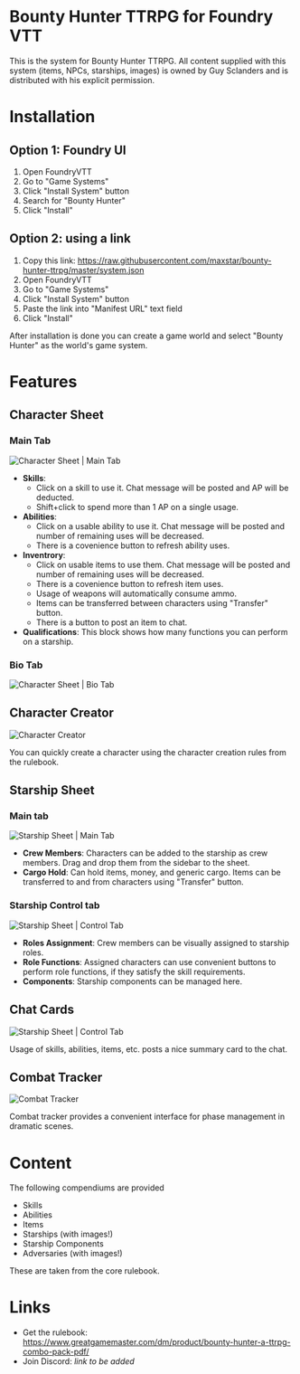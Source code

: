 # Bounty Hunter TTRPG for Foundry VTT
This is the system for Bounty Hunter TTRPG. All content supplied with this system (items, NPCs, starships, images) is owned by Guy Sclanders and is distributed with his explicit permission.

# Installation
## Option 1: Foundry UI
1. Open FoundryVTT
1. Go to "Game Systems"
1. Click "Install System" button
1. Search for "Bounty Hunter"
1. Click "Install"
## Option 2: using a link
1. Copy this link: https://raw.githubusercontent.com/maxstar/bounty-hunter-ttrpg/master/system.json
1. Open FoundryVTT
1. Go to "Game Systems"
1. Click "Install System" button
1. Paste the link into "Manifest URL" text field
1. Click "Install"

After installation is done you can create a game world and select "Bounty Hunter" as the world's game system.

# Features
## Character Sheet
### Main Tab
![Character Sheet | Main Tab](https://github.com/maxstar/bounty-hunter-ttrpg/raw/master/asset/img/readme/char-sheet.png)

* **Skills**: 
  * Click on a skill to use it. Chat message will be posted and AP will be deducted. 
  * Shift+click to spend more than 1 AP on a single usage.
* **Abilities**: 
  * Click on a usable ability to use it. Chat message will be posted and number of remaining uses will be decreased. 
  * There is a covenience button to refresh ability uses.
* **Inventrory**: 
  * Click on usable items to use them. Chat message will be posted and number of remaining uses will be decreased. 
  * There is a covenience button to refresh item uses. 
  * Usage of weapons will automatically consume ammo. 
  * Items can be transferred between characters using "Transfer" button.
  * There is a button to post an item to chat.
* **Qualifications**: This block shows how many functions you can perform on a starship.

### Bio Tab
![Character Sheet | Bio Tab](https://github.com/maxstar/bounty-hunter-ttrpg/raw/master/asset/img/readme/char-sheet-bio.png)

## Character Creator
![Character Creator](https://github.com/maxstar/bounty-hunter-ttrpg/raw/master/asset/img/readme/character-creation.png)

You can quickly create a character using the character creation rules from the rulebook.

## Starship Sheet
### Main tab
![Starship Sheet | Main Tab](https://github.com/maxstar/bounty-hunter-ttrpg/raw/master/asset/img/readme/starship-main.png)

* **Crew Members**: Characters can be added to the starship as crew members. Drag and drop them from the sidebar to the sheet.
* **Cargo Hold**: Can hold items, money, and generic cargo. Items can be transferred to and from characters using "Transfer" button.

### Starship Control tab
![Starship Sheet | Control Tab](https://github.com/maxstar/bounty-hunter-ttrpg/raw/master/asset/img/readme/starship-control.png)

* **Roles Assignment**: Crew members can be visually assigned to starship roles.
* **Role Functions**: Assigned characters can use convenient buttons to perform role functions, if they satisfy the skill requirements.
* **Components**: Starship components can be managed here.

## Chat Cards
![Starship Sheet | Control Tab](https://github.com/maxstar/bounty-hunter-ttrpg/raw/master/asset/img/readme/chat-cards.png)

Usage of skills, abilities, items, etc. posts a nice summary card to the chat.

## Combat Tracker
![Combat Tracker](https://github.com/maxstar/bounty-hunter-ttrpg/raw/master/asset/img/readme/combat-tracker.png)

Combat tracker provides a convenient interface for phase management in dramatic scenes.

# Content
The following compendiums are provided
* Skills
* Abilities
* Items
* Starships (with images!)
* Starship Components
* Adversaries (with images!)

These are taken from the core rulebook.

# Links
* Get the rulebook: https://www.greatgamemaster.com/dm/product/bounty-hunter-a-ttrpg-combo-pack-pdf/
* Join Discord: *link to be added*